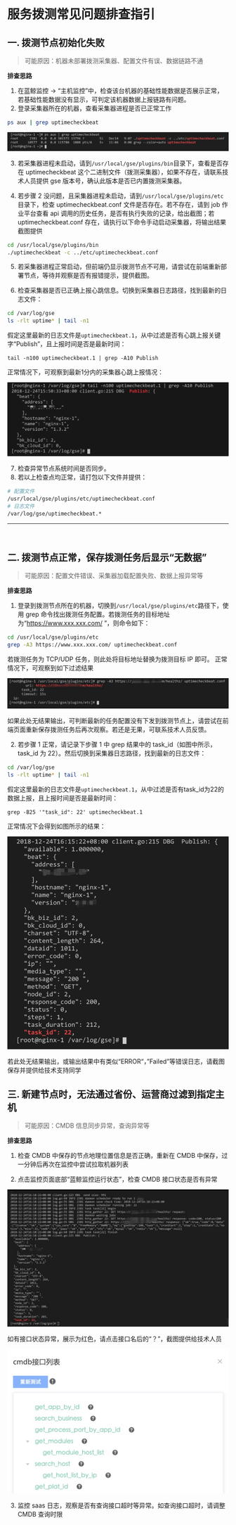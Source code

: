 # 服务拨测常见问题排查指引

## 一. 拨测节点初始化失败
> 可能原因：机器未部署拨测采集器、配置文件有误、数据链路不通

**排查思路**

1. 在蓝鲸监控 -> “主机监控”中，检查该台机器的基础性能数据是否展示正常，若基础性能数据没有显示，可判定该机器数据上报链路有问题。
2. 登录采集器所在的机器，查看采集器进程是否已正常工作

```bash
ps aux | grep uptimecheckbeat
```
![15456208356084](../media/15456208356084.jpg)

3. 若采集器进程未启动，请到`/usr/local/gse/plugins/bin`目录下，查看是否存在 uptimecheckbeat 这个二进制文件（拨测采集器），如果不存在，请联系技术人员提供 gse 版本号，确认此版本是否已内置拨测采集器。

4. 若步骤 2 没问题，且采集器进程未启动，请到`/usr/local/gse/plugins/etc`目录下，检查 uptimecheckbeat.conf 文件是否存在。若不存在，请到 job 作业平台查看 api 调用的历史任务，是否有执行失败的记录，给出截图；若 uptimecheckbeat.conf 存在，请执行以下命令手动启动采集器，将输出结果截图提供

```bash
cd /usr/local/gse/plugins/bin
./uptimecheckbeat -c ../etc/uptimecheckbeat.conf
```
5. 若采集器进程正常启动，但前端仍显示拨测节点不可用，请尝试在前端重新部署节点，等待并观察是否有报错提示，提供截图。

6. 检查采集器是否已正确上报心跳信息。切换到采集器日志路径，找到最新的日志文件：
```bash
cd /var/log/gse
ls -rlt uptime* | tail -n1
```
假定这里最新的日志文件是`uptimecheckbeat.1`，从中过滤是否有心跳上报关键字“Publish”，且上报时间是否是最新时间：

```
tail -n100 uptimecheckbeat.1 | grep -A10 Publish
```
正常情况下，可观察到最新1分内的采集器心跳上报情况：

![15456380115265](../media/15456380115265.jpg)

7. 检查异常节点系统时间是否同步。
8. 若以上检查点均正常，请打包以下文件并提供：

```bash
# 配置文件
/usr/local/gse/plugins/etc/uptimecheckbeat.conf
# 日志文件
/var/log/gse/uptimecheckbeat.*
```

-------
<br />


## 二. 拨测节点正常，保存拨测任务后显示“无数据”

> 可能原因：配置文件错误、采集器加载配置失败、数据上报异常等

**排查思路**

1. 登录到拨测节点所在的机器，切换到`/usr/local/gse/plugins/etc`路径下，使用 grep 命令找出拨测任务配置。若拨测任务的目标地址为“https://www.xxx.xxx.com/ ”，则命令如下：

```bash
cd /usr/local/gse/plugins/etc
grep -A3 https://www.xxx.xxx.com/ uptimecheckbeat.conf
```
若拨测任务为 TCP/UDP 任务，则此处将目标地址替换为拨测目标 IP 即可。
正常情况下，可观察到如下过滤结果

![20181227221111](../media/20181227221111.png)
  
如果此处无结果输出，可判断最新的任务配置没有下发到拨测节点上，请尝试在前端页面重新保存拨测任务后再次观察。若还是无果，可联系技术人员反馈。

2. 若步骤 1 正常，请记录下步骤 1 中 grep 结果中的 task_id（如图中所示，task_id 为 22）。然后切换到采集器日志路径，找到最新的日志文件：

```bash
cd /var/log/gse
ls -rlt uptime* | tail -n1
```
假定这里最新的日志文件是`uptimecheckbeat.1`，从中过滤是否有task_id为22的数据上报，且上报时间是否是最新时间：

```
grep -B25 '"task_id": 22' uptimecheckbeat.1
```

正常情况下会得到如图所示的结果：

![20181227221318](../media/20181227221318.png)

若此处无结果输出，或输出结果中有类似“ERROR“，”Failed”等错误日志，请截图保存并提供给技术支持同学

## 三. 新建节点时，无法通过省份、运营商过滤到指定主机

> 可能原因：CMDB 信息同步异常，查询异常等

**排查思路**

1. 检查 CMDB 中保存的节点地理位置信息是否正确，重新在 CMDB 中保存，过一分钟后再次在监控中尝试拉取机器列表

2. 点击监控页面底部“蓝鲸监控运行状态”，检查 CMDB 接口状态是否有异常

![20181227221431](../media/20181227221431.png)

如有接口状态异常，展示为红色，请点击接口名后的“？”，截图提供给技术人员

![15457188640688](../media/15457188640688.jpg)

3. 监控 saas 日志，观察是否有查询接口超时等异常。如查询接口超时，请调整 CMDB 查询时限
